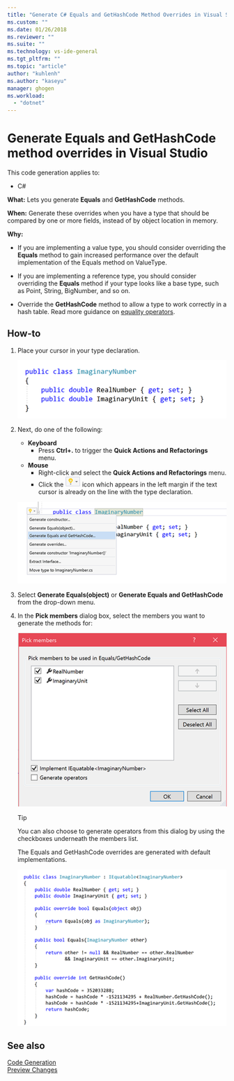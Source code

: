 ```yaml
---
title: "Generate C# Equals and GetHashCode Method Overrides in Visual Studio | Microsoft Docs"
ms.custom: ""
ms.date: 01/26/2018
ms.reviewer: ""
ms.suite: ""
ms.technology: vs-ide-general
ms.tgt_pltfrm: ""
ms.topic: "article"
author: "kuhlenh"
ms.author: "kaseyu"
manager: ghogen
ms.workload: 
  - "dotnet"
---
```

# Generate Equals and GetHashCode method overrides in Visual Studio

This code generation applies to:

- C#

**What:** Lets you generate **Equals** and **GetHashCode** methods.

**When:** Generate these overrides when you have a type that should be compared by one or more fields, instead of by object location in memory.

**Why:**

- If you are implementing a value type, you should consider overriding the **Equals** method to gain increased performance over the default implementation of the Equals method on ValueType.

- If you are implementing a reference type, you should consider overriding the **Equals** method if your type looks like a base type, such as Point, String, BigNumber, and so on.

- Override the **GetHashCode** method to allow a type to work correctly in a hash table. Read more guidance on [equality operators](/dotnet/standard/design-guidelines/equality-operators).

## How-to

1. Place your cursor in your type declaration.

   ![Highlighted code](media/overrides-highlight-cs.png)

1. Next, do one of the following:

   - **Keyboard**
     - Press **Ctrl+.** to trigger the **Quick Actions and Refactorings** menu.
   - **Mouse**
     - Right-click and select the **Quick Actions and Refactorings** menu.
     - Click the ![Lightbulb](media/bulb-cs.png) icon which appears in the left margin if the text cursor is already on the line with the type declaration.

   ![Generate overrides preview](media/overrides-preview-cs.png)

1. Select **Generate Equals(object)** or **Generate Equals and GetHashCode** from the drop-down menu.

1. In the **Pick members** dialog box, select the members you want to generate the methods for:

    ![Generate overrides dialog](media/overrides-dialog-cs.png)

    > [!TIP]
    > You can also choose to generate operators from this dialog by using the checkboxes underneath the members list.

   The Equals and GetHashCode overrides are generated with default implementations.

   ![Generate method result](media/overrides-result-cs.png)

## See also

[Code Generation](../code-generation-in-visual-studio.md)  
[Preview Changes](../../ide/preview-changes.md)
